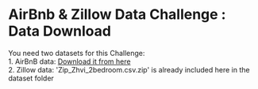 # AirBnb & Zillow Data Challenge :  Data Download

You need two datasets for this Challenge:<br>
	1. AirBnB data:  [Download it from here](http://data.insideairbnb.com/united-states/ny/new-york-city/2019-07-08/data/listings.csv.gz)<br>
	2. Zillow data:  'Zip_Zhvi_2bedroom.csv.zip' is already included here in the dataset folder <br>